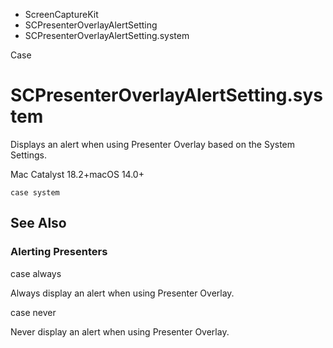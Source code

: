 

- ScreenCaptureKit
- SCPresenterOverlayAlertSetting
-  SCPresenterOverlayAlertSetting.system 

Case

# SCPresenterOverlayAlertSetting.system

Displays an alert when using Presenter Overlay based on the System Settings.

Mac Catalyst 18.2+macOS 14.0+

``` source
case system
```

## See Also

### Alerting Presenters

case always

Always display an alert when using Presenter Overlay.

case never

Never display an alert when using Presenter Overlay.

